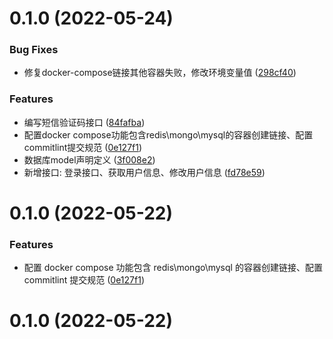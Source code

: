 # 0.1.0 (2022-05-24)


### Bug Fixes

* 修复docker-compose链接其他容器失败，修改环境变量值 ([298cf40](https://github.com/AKclown/ak-editor-serve/commit/298cf4062b6a1fd19b2ac3aaab5385ed0207d2b4))


### Features

* 编写短信验证码接口 ([84fafba](https://github.com/AKclown/ak-editor-serve/commit/84fafbaaa9fe0e37a18203409da14b5d8c62fafc))
* 配置docker compose功能包含redis\mongo\mysql的容器创建链接、配置commitlint提交规范 ([0e127f1](https://github.com/AKclown/ak-editor-serve/commit/0e127f1eb35eef94bfcb5643a8c828401b3073f2))
* 数据库model声明定义 ([3f008e2](https://github.com/AKclown/ak-editor-serve/commit/3f008e2996d0b81118fa808af02bd2be49f00ac8))
* 新增接口: 登录接口、获取用户信息、修改用户信息 ([fd78e59](https://github.com/AKclown/ak-editor-serve/commit/fd78e5928429b7a5917377b14b79648d47d96dcf))



# 0.1.0 (2022-05-22)

### Features

- 配置 docker compose 功能包含 redis\mongo\mysql 的容器创建链接、配置 commitlint 提交规范 ([0e127f1](https://github.com/AKclown/ak-editor-serve/commit/0e127f1eb35eef94bfcb5643a8c828401b3073f2))

# 0.1.0 (2022-05-22)
